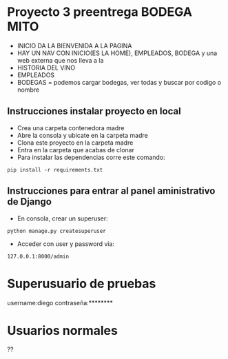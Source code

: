 # Proyecto 3 preentrega BODEGA MITO
+ INICIO DA LA BIENVENIDA A LA PAGINA
+ HAY UN NAV CON INICIO(ES LA HOME), EMPLEADOS, BODEGA y una web externa que nos lleva a la 
+ HISTORIA DEL VINO
+ EMPLEADOS 
+ BODEGAS = podemos cargar bodegas, ver todas y buscar por codigo o nombre




## Instrucciones instalar proyecto en local
+ Crea una carpeta contenedora madre
+ Abre la consola y ubicate en la carpeta madre
+ Clona este proyecto en la carpeta madre
+ Entra en la carpeta que acabas de clonar
+ Para instalar las dependencias corre este comando:

```
pip install -r requirements.txt
```

## Instrucciones para entrar al panel aministrativo de Django
+ En consola, crear un superuser:
```
python manage.py createsuperuser
```
+ Acceder con user y password via:
```
127.0.0.1:8000/admin
```

# Superusuario de pruebas
username:diego
contraseña:********

# Usuarios normales
??